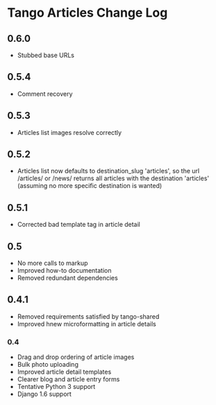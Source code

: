 # Tango Articles Change Log

## 0.6.0
* Stubbed base URLs

## 0.5.4
* Comment recovery

## 0.5.3
* Articles list images resolve correctly

## 0.5.2
* Articles list now defaults to destination_slug 'articles', so the url /articles/ or /news/ returns all articles with the destination 'articles' (assuming no more specific destination is wanted)

## 0.5.1
* Corrected bad template tag in article detail

## 0.5 
* No more calls to markup
* Improved how-to documentation
* Removed redundant dependencies

## 0.4.1
* Removed requirements satisfied by tango-shared
* Improved hnew microformatting in article details

### 0.4
* Drag and drop ordering of article images
* Bulk photo uploading
* Improved article detail templates
* Clearer blog and article entry forms
* Tentative Python 3 support
* Django 1.6 support
